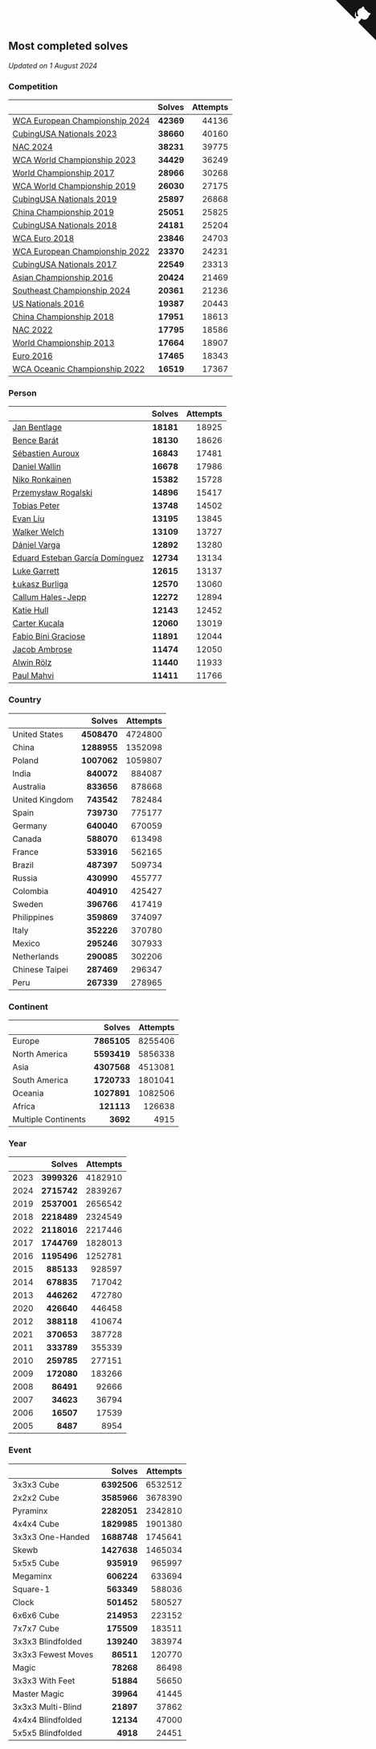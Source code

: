 ## Most completed solves

*Updated on  1 August 2024*


### Competition

|  | Solves | Attempts |
| :--- | ---: | ---: |
| [WCA European Championship 2024](https://www.worldcubeassociation.org/competitions/Euro2024) | **42369** | 44136 |
| [CubingUSA Nationals 2023](https://www.worldcubeassociation.org/competitions/CubingUSANationals2023) | **38660** | 40160 |
| [NAC 2024](https://www.worldcubeassociation.org/competitions/NAC2024) | **38231** | 39775 |
| [WCA World Championship 2023](https://www.worldcubeassociation.org/competitions/WC2023) | **34429** | 36249 |
| [World Championship 2017](https://www.worldcubeassociation.org/competitions/WC2017) | **28966** | 30268 |
| [WCA World Championship 2019](https://www.worldcubeassociation.org/competitions/WC2019) | **26030** | 27175 |
| [CubingUSA Nationals 2019](https://www.worldcubeassociation.org/competitions/CubingUSANationals2019) | **25897** | 26868 |
| [China Championship 2019](https://www.worldcubeassociation.org/competitions/ChinaChampionship2019) | **25051** | 25825 |
| [CubingUSA Nationals 2018](https://www.worldcubeassociation.org/competitions/CubingUSANationals2018) | **24181** | 25204 |
| [WCA Euro 2018](https://www.worldcubeassociation.org/competitions/Euro2018) | **23846** | 24703 |
| [WCA European Championship 2022](https://www.worldcubeassociation.org/competitions/Euro2022) | **23370** | 24231 |
| [CubingUSA Nationals 2017](https://www.worldcubeassociation.org/competitions/CubingUSANationals2017) | **22549** | 23313 |
| [Asian Championship 2016](https://www.worldcubeassociation.org/competitions/AsianChampionship2016) | **20424** | 21469 |
| [Southeast Championship 2024](https://www.worldcubeassociation.org/competitions/SoutheastChampionship2024) | **20361** | 21236 |
| [US Nationals 2016](https://www.worldcubeassociation.org/competitions/USNationals2016) | **19387** | 20443 |
| [China Championship 2018](https://www.worldcubeassociation.org/competitions/ChinaChampionship2018) | **17951** | 18613 |
| [NAC 2022](https://www.worldcubeassociation.org/competitions/NAC2022) | **17795** | 18586 |
| [World Championship 2013](https://www.worldcubeassociation.org/competitions/WC2013) | **17664** | 18907 |
| [Euro 2016](https://www.worldcubeassociation.org/competitions/Euro2016) | **17465** | 18343 |
| [WCA Oceanic Championship 2022](https://www.worldcubeassociation.org/competitions/OC2022) | **16519** | 17367 |

### Person

|  | Solves | Attempts |
| :--- | ---: | ---: |
| [Jan Bentlage](https://www.worldcubeassociation.org/persons/2010BENT01) | **18181** | 18925 |
| [Bence Barát](https://www.worldcubeassociation.org/persons/2008BARA01) | **18130** | 18626 |
| [Sébastien Auroux](https://www.worldcubeassociation.org/persons/2008AURO01) | **16843** | 17481 |
| [Daniel Wallin](https://www.worldcubeassociation.org/persons/2013WALL03) | **16678** | 17986 |
| [Niko Ronkainen](https://www.worldcubeassociation.org/persons/2010RONK01) | **15382** | 15728 |
| [Przemysław Rogalski](https://www.worldcubeassociation.org/persons/2013ROGA02) | **14896** | 15417 |
| [Tobias Peter](https://www.worldcubeassociation.org/persons/2014PETE03) | **13748** | 14502 |
| [Evan Liu](https://www.worldcubeassociation.org/persons/2009LIUE01) | **13195** | 13845 |
| [Walker Welch](https://www.worldcubeassociation.org/persons/2011WELC01) | **13109** | 13727 |
| [Dániel Varga](https://www.worldcubeassociation.org/persons/2008VARG01) | **12892** | 13280 |
| [Eduard Esteban García Domínguez](https://www.worldcubeassociation.org/persons/2011EDUA01) | **12734** | 13134 |
| [Luke Garrett](https://www.worldcubeassociation.org/persons/2017GARR05) | **12615** | 13137 |
| [Łukasz Burliga](https://www.worldcubeassociation.org/persons/2013BURL01) | **12570** | 13060 |
| [Callum Hales-Jepp](https://www.worldcubeassociation.org/persons/2012HALE01) | **12272** | 12894 |
| [Katie Hull](https://www.worldcubeassociation.org/persons/2010HULL01) | **12143** | 12452 |
| [Carter Kucala](https://www.worldcubeassociation.org/persons/2015KUCA01) | **12060** | 13019 |
| [Fabio Bini Graciose](https://www.worldcubeassociation.org/persons/2010GRAC02) | **11891** | 12044 |
| [Jacob Ambrose](https://www.worldcubeassociation.org/persons/2010AMBR01) | **11474** | 12050 |
| [Alwin Rölz](https://www.worldcubeassociation.org/persons/2016ROLZ01) | **11440** | 11933 |
| [Paul Mahvi](https://www.worldcubeassociation.org/persons/2012MAHV01) | **11411** | 11766 |

### Country

|  | Solves | Attempts |
| :--- | ---: | ---: |
| United States | **4508470** | 4724800 |
| China | **1288955** | 1352098 |
| Poland | **1007062** | 1059807 |
| India | **840072** | 884087 |
| Australia | **833656** | 878668 |
| United Kingdom | **743542** | 782484 |
| Spain | **739730** | 775177 |
| Germany | **640040** | 670059 |
| Canada | **588070** | 613498 |
| France | **533916** | 562165 |
| Brazil | **487397** | 509734 |
| Russia | **430990** | 455777 |
| Colombia | **404910** | 425427 |
| Sweden | **396766** | 417419 |
| Philippines | **359869** | 374097 |
| Italy | **352226** | 370780 |
| Mexico | **295246** | 307933 |
| Netherlands | **290085** | 302206 |
| Chinese Taipei | **287469** | 296347 |
| Peru | **267339** | 278965 |

### Continent

|  | Solves | Attempts |
| :--- | ---: | ---: |
| Europe | **7865105** | 8255406 |
| North America | **5593419** | 5856338 |
| Asia | **4307568** | 4513081 |
| South America | **1720733** | 1801041 |
| Oceania | **1027891** | 1082506 |
| Africa | **121113** | 126638 |
| Multiple Continents | **3692** | 4915 |

### Year

|  | Solves | Attempts |
| :--- | ---: | ---: |
| 2023 | **3999326** | 4182910 |
| 2024 | **2715742** | 2839267 |
| 2019 | **2537001** | 2656542 |
| 2018 | **2218489** | 2324549 |
| 2022 | **2118016** | 2217446 |
| 2017 | **1744769** | 1828013 |
| 2016 | **1195496** | 1252781 |
| 2015 | **885133** | 928597 |
| 2014 | **678835** | 717042 |
| 2013 | **446262** | 472780 |
| 2020 | **426640** | 446458 |
| 2012 | **388118** | 410674 |
| 2021 | **370653** | 387728 |
| 2011 | **333789** | 355339 |
| 2010 | **259785** | 277151 |
| 2009 | **172080** | 183266 |
| 2008 | **86491** | 92666 |
| 2007 | **34623** | 36794 |
| 2006 | **16507** | 17539 |
| 2005 | **8487** | 8954 |

### Event

|  | Solves | Attempts |
| :--- | ---: | ---: |
| 3x3x3 Cube | **6392506** | 6532512 |
| 2x2x2 Cube | **3585966** | 3678390 |
| Pyraminx | **2282051** | 2342810 |
| 4x4x4 Cube | **1829985** | 1901380 |
| 3x3x3 One-Handed | **1688748** | 1745641 |
| Skewb | **1427638** | 1465034 |
| 5x5x5 Cube | **935919** | 965997 |
| Megaminx | **606224** | 633694 |
| Square-1 | **563349** | 588036 |
| Clock | **501452** | 580527 |
| 6x6x6 Cube | **214953** | 223152 |
| 7x7x7 Cube | **175509** | 183511 |
| 3x3x3 Blindfolded | **139240** | 383974 |
| 3x3x3 Fewest Moves | **86511** | 120770 |
| Magic | **78268** | 86498 |
| 3x3x3 With Feet | **51884** | 56650 |
| Master Magic | **39964** | 41445 |
| 3x3x3 Multi-Blind | **21897** | 37862 |
| 4x4x4 Blindfolded | **12134** | 47000 |
| 5x5x5 Blindfolded | **4918** | 24451 |


<a href="https://github.com/jonatanklosko/wca_statistics" class="github-corner" aria-label="View source on Github"><svg width="80" height="80" viewBox="0 0 250 250" style="fill:#151513; color:#fff; position: absolute; top: 0; border: 0; right: 0;" aria-hidden="true"><path d="M0,0 L115,115 L130,115 L142,142 L250,250 L250,0 Z"></path><path d="M128.3,109.0 C113.8,99.7 119.0,89.6 119.0,89.6 C122.0,82.7 120.5,78.6 120.5,78.6 C119.2,72.0 123.4,76.3 123.4,76.3 C127.3,80.9 125.5,87.3 125.5,87.3 C122.9,97.6 130.6,101.9 134.4,103.2" fill="currentColor" style="transform-origin: 130px 106px;" class="octo-arm"></path><path d="M115.0,115.0 C114.9,115.1 118.7,116.5 119.8,115.4 L133.7,101.6 C136.9,99.2 139.9,98.4 142.2,98.6 C133.8,88.0 127.5,74.4 143.8,58.0 C148.5,53.4 154.0,51.2 159.7,51.0 C160.3,49.4 163.2,43.6 171.4,40.1 C171.4,40.1 176.1,42.5 178.8,56.2 C183.1,58.6 187.2,61.8 190.9,65.4 C194.5,69.0 197.7,73.2 200.1,77.6 C213.8,80.2 216.3,84.9 216.3,84.9 C212.7,93.1 206.9,96.0 205.4,96.6 C205.1,102.4 203.0,107.8 198.3,112.5 C181.9,128.9 168.3,122.5 157.7,114.1 C157.9,116.9 156.7,120.9 152.7,124.9 L141.0,136.5 C139.8,137.7 141.6,141.9 141.8,141.8 Z" fill="currentColor" class="octo-body"></path></svg></a><style>.github-corner:hover .octo-arm{animation:octocat-wave 560ms ease-in-out}@keyframes octocat-wave{0%,100%{transform:rotate(0)}20%,60%{transform:rotate(-25deg)}40%,80%{transform:rotate(10deg)}}@media (max-width:500px){.github-corner:hover .octo-arm{animation:none}.github-corner .octo-arm{animation:octocat-wave 560ms ease-in-out}}</style>
